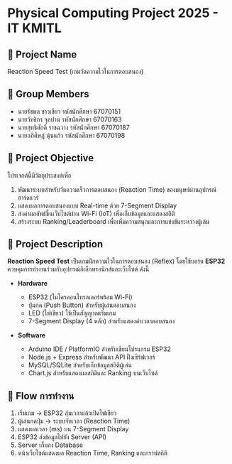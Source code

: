 # Physical Computing Project 2025 - IT KMITL

## 📌 Project Name
Reaction Speed Test (เกมวัดความไวในการตอบสนอง)

## 👥 Group Members
- นายรัชพล ขาวเขียว รหัสนักศึกษา 67070151  
- นายวัทธิกร จุลปาน รหัสนักศึกษา 67070163  
- นายสุทธิศักดิ์ ราชฉวาง รหัสนักศึกษา 67070187 
- นายอภิศิษฎ์ นุ่นแก้ว รหัสนักศึกษา 67070198

## 🎯 Project Objective
โปรเจกต์นี้มีวัตถุประสงค์เพื่อ  
1. พัฒนาระบบสำหรับวัดความเร็วการตอบสนอง (Reaction Time) ของมนุษย์ผ่านอุปกรณ์ฮาร์ดแวร์  
2. แสดงผลการตอบสนองแบบ Real-time ด้วย 7-Segment Display  
3. ส่งค่าผลลัพธ์ขึ้นเว็บไซต์ผ่าน Wi-Fi (IoT) เพื่อเก็บข้อมูลและแสดงสถิติ  
4. สร้างระบบ Ranking/Leaderboard เพื่อเพิ่มความสนุกและการแข่งขันระหว่างผู้เล่น 

## 📖 Project Description
**Reaction Speed Test** เป็นเกมฝึกความไวในการตอบสนอง (Reflex) โดยใช้บอร์ด **ESP32** ควบคุมการทำงานร่วมกับอุปกรณ์อิเล็กทรอนิกส์และเว็บไซต์ ดังนี้  

- **Hardware**  
  - ESP32 (ไมโครคอนโทรลเลอร์พร้อม Wi-Fi)  
  - ปุ่มกด (Push Button) สำหรับผู้เล่นตอบสนอง  
  - LED (ไฟเขียว) ใช้เป็นสัญญาณเริ่มเกม  
  - 7-Segment Display (4 หลัก) สำหรับแสดงค่าเวลาตอบสนอง  

- **Software**  
  - Arduino IDE / PlatformIO สำหรับเขียนโปรแกรม ESP32  
  - Node.js + Express สำหรับพัฒนา API ฝั่งเซิร์ฟเวอร์  
  - MySQL/SQLite สำหรับเก็บข้อมูลสถิติผู้เล่น  
  - Chart.js สำหรับแสดงผลสถิติและ Ranking บนเว็บไซต์

## 🔗 Flow การทำงาน
1. เริ่มเกม → ESP32 สุ่มเวลาแล้วเปิดไฟเขียว  
2. ผู้เล่นกดปุ่ม → ระบบจับเวลา (Reaction Time)  
3. แสดงผลเวลา (ms) บน 7-Segment Display  
4. ESP32 ส่งข้อมูลไปยัง Server (API)  
5. Server เก็บลง Database  
6. หน้าเว็บไซต์แสดงผล Reaction Time, Ranking และกราฟสถิติ  
